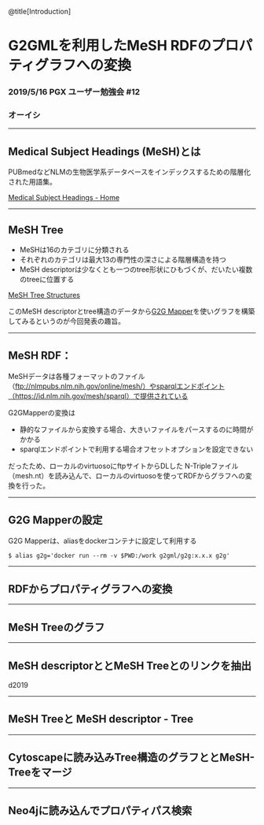 @title[Introduction]
# G2GMLを利用したMeSH RDFのプロパティグラフへの変換

### 2019/5/16 PGX ユーザー勉強会 #12

### オーイシ

---
## Medical Subject Headings (MeSH)とは

PUBmedなどNLMの生物医学系データベースをインデックスするための階層化された用語集。

[Medical Subject Headings - Home](https://www.nlm.nih.gov/mesh/meshhome.html)

---
## MeSH Tree

- MeSHは16のカテゴリに分類される
- それぞれのカテゴリは最大13の専門性の深さによる階層構造を持つ
- MeSH descriptorは少なくとも一つのtree形状にひもづくが、だいたい複数のtreeに位置する

[MeSH Tree Structures](https://www.nlm.nih.gov/mesh/intro_trees.html)

このMeSH descriptorとtree構造のデータから[G2G Mapper](https://g2gml.readthedocs.io/en/latest/contents/g2gml.html)を使いグラフを構築してみるというのが今回発表の趣旨。

---
## MeSH RDF：


MeSHデータは各種フォーマットのファイル（ftp://nlmpubs.nlm.nih.gov/online/mesh/）やsparqlエンドポイント（https://id.nlm.nih.gov/mesh/sparql）で提供されている

G2GMapperの変換は
- 静的なファイルから変換する場合、大きいファイルをパースするのに時間がかかる
- sparqlエンドポイントで利用する場合オフセットオプションを設定できない

だったため、ローカルのvirtuosoにftpサイトからDLした
N-Tripleファイル（mesh.nt）を読み込んで、ローカルのvirtuosoを使ってRDFからグラフへの変換を行った。


---
## G2G Mapperの設定

G2G Mapperは、aliasをdockerコンテナに設定して利用する

```
$ alias g2g='docker run --rm -v $PWD:/work g2gml/g2g:x.x.x g2g'
```

---
## RDFからプロパティグラフへの変換



---
## MeSH Treeのグラフ


---
## MeSH descriptorととMeSH Treeとのリンクを抽出

d2019

---
## MeSH Treeと MeSH descriptor - Tree



---
## Cytoscapeに読み込みTree構造のグラフととMeSH-Treeをマージ




---
## Neo4jに読み込んでプロパティパス検索
